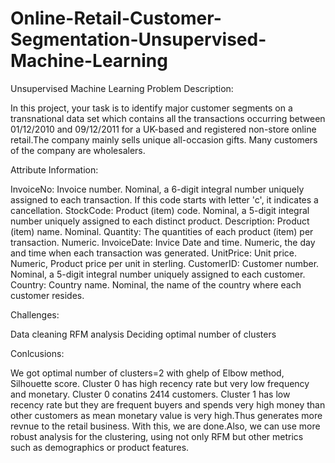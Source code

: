 # Online-Retail-Customer-Segmentation-Unsupervised-Machine-Learning
Unsupervised Machine Learning
Problem Description:

In this project, your task is to identify major customer segments on a transnational data set which contains all the transactions occurring between 01/12/2010 and 09/12/2011 for a UK-based and registered non-store online retail.The company mainly sells unique all-occasion gifts. Many customers of the company are wholesalers.

Attribute Information:

InvoiceNo: Invoice number. Nominal, a 6-digit integral number uniquely assigned to each transaction. If this code starts with letter 'c', it indicates a cancellation.
StockCode: Product (item) code. Nominal, a 5-digit integral number uniquely assigned to each distinct product.
Description: Product (item) name. Nominal.
Quantity: The quantities of each product (item) per transaction. Numeric.
InvoiceDate: Invice Date and time. Numeric, the day and time when each transaction was generated.
UnitPrice: Unit price. Numeric, Product price per unit in sterling.
CustomerID: Customer number. Nominal, a 5-digit integral number uniquely assigned to each customer.
Country: Country name. Nominal, the name of the country where each customer resides.

Challenges:

Data cleaning
RFM analysis
Deciding optimal number of clusters

Conlcusions:

We got optimal number of clusters=2 with ghelp of Elbow method, Silhouette score.
Cluster 0 has high recency rate but very low frequency and monetary. Cluster 0 conatins 2414 customers.
Cluster 1 has low recency rate but they are frequent buyers and spends very high money than other customers as mean monetary value is very high.Thus generates more revnue to the retail business.
With this, we are done.Also, we can use more robust analysis for the clustering, using not only RFM but other metrics such as demographics or product features.
